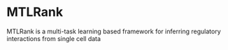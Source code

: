 # MTLRank
MTLRank is a multi-task learning based framework for inferring regulatory interactions from single cell data
